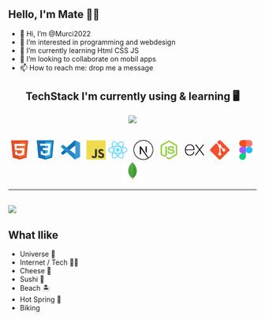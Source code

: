 ## Hello, I'm **Mate** 👋🏻

- 👋 Hi, I’m @Murci2022
- 👀 I’m interested in programming and webdesign
- 🌱 I’m currently learning Html CSS JS
- 💞️ I’m looking to collaborate on mobil apps   
- 📫 How to reach me: drop me a message

<h2 align="center">TechStack I'm currently using & learning 🖥</h2>
<div align="center">
<img src="https://media.giphy.com/media/QssGEmpkyEOhBCb7e1/giphy.gif" width="90">
</div>

<br>

<p align="center">
<img src="https://github.com/devicons/devicon/blob/master/icons/html5/html5-original.svg" width="40" height="40"/>
 &nbsp;
<img src="https://github.com/devicons/devicon/blob/master/icons/css3/css3-original.svg" width="40" height="40"/>
 &nbsp;
<img src="https://github.com/devicons/devicon/blob/master/icons/vscode/vscode-original.svg" width="40" height="40"/>
 &nbsp;
<img src="https://github.com/devicons/devicon/blob/master/icons/javascript/javascript-original.svg" width="40" height="40"/>
<img src="https://github.com/devicons/devicon/blob/master/icons/react/react-original.svg" width="40" height="40"/>
 &nbsp;
<img src="https://github.com/devicons/devicon/blob/master/icons/nextjs/nextjs-line.svg" width="40" height="40"/>
 &nbsp;
<img src="https://github.com/devicons/devicon/blob/master/icons/nodejs/nodejs-original.svg" width="40" height="40"/>
 &nbsp;
<img src="https://github.com/devicons/devicon/blob/master/icons/express/express-original.svg" width="40" height="40"/>
 &nbsp;
<img src="https://github.com/devicons/devicon/blob/master/icons/git/git-original.svg" width="40" height="40"/>
 &nbsp;
<img src="https://github.com/devicons/devicon/blob/master/icons/figma/figma-original.svg" width="40" height="40"/>
 &nbsp;
<img src="https://github.com/devicons/devicon/blob/master/icons/mongodb/mongodb-original.svg" width="40" height="40"/>
 &nbsp;
  

</p>
<!-- <p align="center"> -->

<!-- <img src="https://github.com/devicons/devicon/blob/master/icons/redux/redux-original.svg" width="40" height="40"/>
 &nbsp; -->
<!-- <img src="https://github.com/devicons/devicon/blob/master/icons/firebase/firebase-plain.svg" width="40" height="40"/>
 &nbsp; -->
<!-- <img src="https://github.com/devicons/devicon/blob/master/icons/mysql/mysql-original.svg" width="40" height="40"/>
 &nbsp; -->
 <!--  &nbsp;
<img src="https://github.com/devicons/devicon/blob/master/icons/typescript/typescript-original.svg" width="40" height="40"/> 
 &nbsp; -->
<!-- <img src="https://github.com/devicons/devicon/blob/master/icons/tailwindcss/tailwindcss-plain.svg" width="40" height="40"/>
 &nbsp; -->
<!-- <img src="https://github.com/devicons/devicon/blob/master/icons/sass/sass-original.svg" width="40" height="40"/>
 &nbsp; -->
</p>
<hr>
<br>
<div >

<img src="https://user-images.githubusercontent.com/103876505/180807046-905616cd-ca53-47e9-8d7f-1744b193a363.png" width="90">

</div>


## What Ilike

- Universe 🌌
- Internet / Tech 👨‍💻
- Cheese 🧀
- Sushi 🍣
- Beach 🏝
- Hot Spring 🛁
- Biking 

<!---
Murci2022/Murci2022 is a ✨ special ✨ repository because its `README.md` (this file) appears on your GitHub profile.
You can click the Preview link to take a look at your changes.
--->

